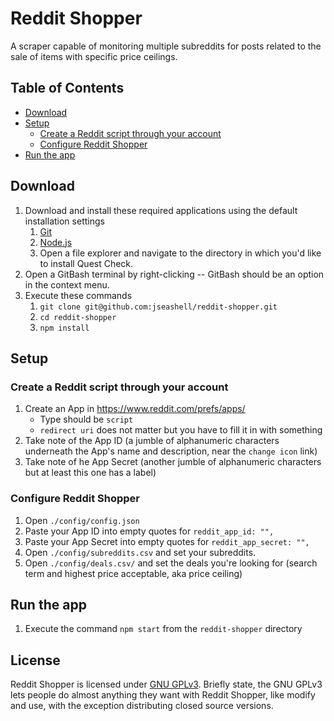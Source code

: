 # Reddit Shopper

A scraper capable of monitoring multiple subreddits for posts related to the sale of items with specific price ceilings.

## Table of Contents

- [Download](#download)
- [Setup](#setup)
    * [Create a Reddit script through your account](#create-a-reddit-script-through-your-account)
    * [Configure Reddit Shopper](#configure-reddit-shopper)
- [Run the app](#run-the-app)

## Download

1. Download and install these required applications using the default installation settings
    1. [Git](https://git-scm.com/downloads)
    2. [Node.js](https://nodejs.org/en/)
    2. Open a file explorer and navigate to the directory in which you'd like to install Quest Check.
3. Open a GitBash terminal by right-clicking -- GitBash should be an option in the context menu.
4. Execute these commands
    1. `git clone git@github.com:jseashell/reddit-shopper.git`
    2. `cd reddit-shopper`
    3. `npm install`

## Setup

### Create a Reddit script through your account

1. Create an App in https://www.reddit.com/prefs/apps/
    * Type should be `script`
    * `redirect uri` does not matter but you have to fill it in with something
2. Take note of the App ID (a jumble of alphanumeric characters underneath the App's name and description, near the `change icon` link)
3. Take note of he App Secret (another jumble of alphanumeric characters but at least this one has a label)

### Configure Reddit Shopper

1. Open `./config/config.json`
2. Paste your App ID into empty quotes for `reddit_app_id: "",`
3. Paste your App Secret into empty quotes for `reddit_app_secret: "",`
4. Open `./config/subreddits.csv` and set your subreddits.
5. Open `./config/deals.csv/` and set the deals you're looking for (search term and highest price acceptable, aka price ceiling)

## Run the app

1. Execute the command `npm start` from the `reddit-shopper` directory

## License

Reddit Shopper is licensed under [GNU GPLv3](LICENSE.md). Briefly state, the GNU GPLv3 lets people do almost anything they want with Reddit Shopper, like modify and use, with the exception distributing closed source versions.